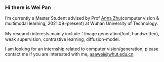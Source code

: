 ### Hi there is Wei Pan
I’m currently a Master Student advised by Prof [Anna Zhu](http://cst.whut.edu.cn/xygk/szdw/201809/t20180911_876961.shtml)(computer vision & multimodal learning, 2021.09~present) at Wuhan University of Technology.  

My research interests mainly include：Image generation(font, handwritten), weak supervision, contrastive learning, diffusion-model.   

I am looking for an internship related to computer vision/generation, please contact me if you are interested with me, aaawei@whut.edu.cn



<!--
**awei669/awei669** is a ✨ _special_ ✨ repository because its `README.md` (this file) appears on your GitHub profile.

Here are some ideas to get you started:

- 🔭 I’m currently working on ...
- 🌱 I’m currently learning ...
- 👯 I’m looking to collaborate on ...
- 🤔 I’m looking for help with ...
- 💬 Ask me about ...
- 📫 How to reach me: ...
- 😄 Pronouns: ...
- ⚡ Fun fact: ...
-->
